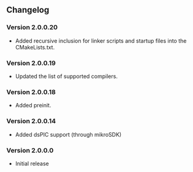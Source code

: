 ## Changelog

### Version 2.0.0.20
 - Added recursive inclusion for linker scripts and startup files into the CMakeLists.txt.

### Version 2.0.0.19
 - Updated the list of supported compilers.

### Version 2.0.0.18
 - Added preinit.

### Version 2.0.0.14
 - Added dsPIC support (through mikroSDK)

### Version 2.0.0.0
 - Initial release
